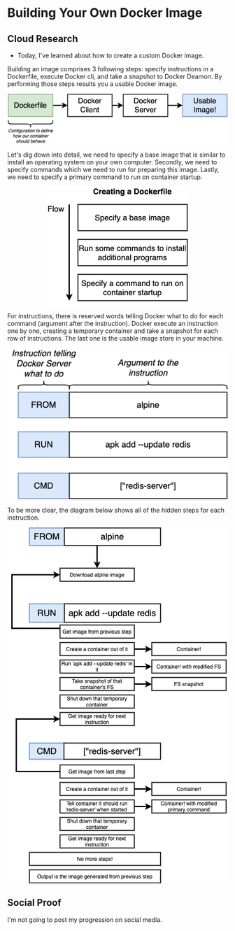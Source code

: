 # Building Your Own Docker Image

## Cloud Research
- Today, I've learned about how to create a custom Docker image.

Building an image comprises 3 following steps: specify instructions in a Dockerfile, execute Docker cli, and take a snapshot to Docker Deamon. By performing those steps results you a usable Docker image.

<div align="center"><img src="diagrams-01 - dockerfile.png" alt="" /></div>

Let's dig down into detail, we need to specify a base image that is similar to install an operating system on your own computer. Secondly, we need to specify commands which we need to run for preparing this image. Lastly, we need to specify a primary command to run on container startup.

<div align="center"><img src="diagrams-02 - base.png" alt="" /></div>

For instructions, there is reserved words telling Docker what to do for each command (argument after the instruction). Docker execute an instruction one by one, creating a temporary container and take a snapshot for each row of instructions. The last one is the usable image store in your machine.

<div align="center"><img src="diagrams-03 - instruction.png" alt="" /></div>

To be more clear, the diagram below shows all of the hidden steps for each instruction.

<div align="center"><img src="diagrams-04 - process.png" alt="" /></div>

## Social Proof
I'm not going to post my progression on social media.
